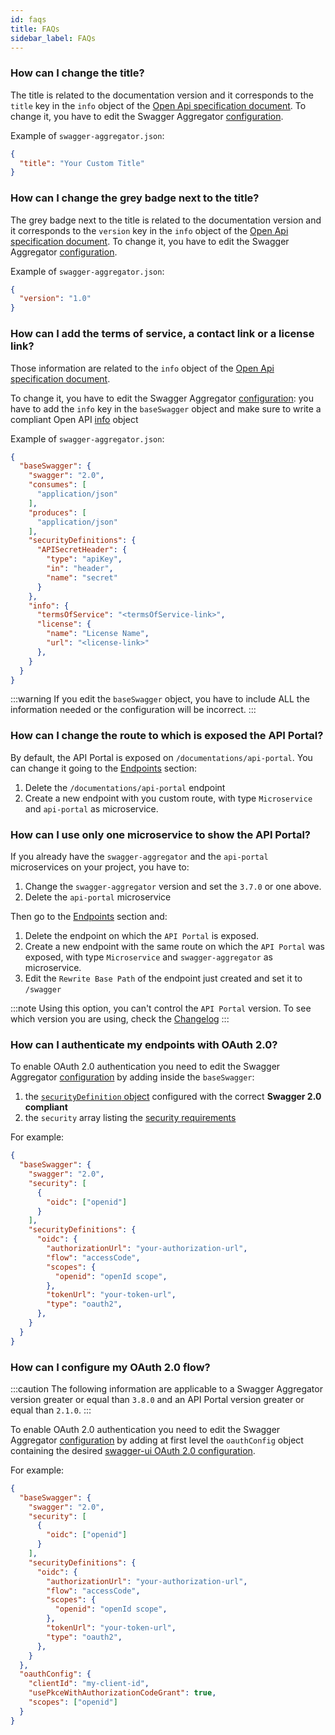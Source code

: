 ```yaml
---
id: faqs
title: FAQs
sidebar_label: FAQs
---
```


<!--
WARNING: this file was automatically generated by Mia-Platform Doc Aggregator.
DO NOT MODIFY IT BY HAND.
Instead, modify the source file and run the aggregator to regenerate this file.
-->

### How can I change the title?

The title is related to the documentation version and it corresponds to the `title` key in the `info` object of the [Open Api specification document](https://swagger.io/resources/open-api/).
To change it, you have to edit the Swagger Aggregator [configuration](../../development_suite/api-console/advanced-section/swagger-aggregator/configuration.md).

Example of `swagger-aggregator.json`:

```json
{
  "title": "Your Custom Title"
}
```

### How can I change the grey badge next to the title?

The grey badge next to the title is related to the documentation version and it corresponds to the `version` key in the `info` object of the [Open Api specification document](https://swagger.io/resources/open-api/). To change it, you have to edit the Swagger Aggregator [configuration](../../development_suite/api-console/advanced-section/swagger-aggregator/configuration.md).

Example of `swagger-aggregator.json`:

```json
{
  "version": "1.0"
}
```

### How can I add the terms of service, a contact link or a license link?

Those information are related to the `info` object of the [Open Api specification document](https://swagger.io/resources/open-api/).

To change it, you have to edit the Swagger Aggregator [configuration](../../development_suite/api-console/advanced-section/swagger-aggregator/configuration.md): you have to add the `info` key in the `baseSwagger` object and make sure to write a compliant Open API [info](https://github.com/OAI/OpenAPI-Specification/blob/main/versions/3.0.0.md#info-object) object

Example of `swagger-aggregator.json`:

```json
{
  "baseSwagger": {
    "swagger": "2.0",
    "consumes": [
      "application/json"
    ],
    "produces": [
      "application/json"
    ],
    "securityDefinitions": {
      "APISecretHeader": {
        "type": "apiKey",
        "in": "header",
        "name": "secret"
      }
    },
    "info": {
      "termsOfService": "<termsOfService-link>",
      "license": {
        "name": "License Name",
        "url": "<license-link>"
      },
    }
  }
}
```

:::warning
If you edit the `baseSwagger` object, you have to include ALL the information needed or the configuration will be incorrect.
:::

### How can I change the route to which is exposed the API Portal?

By default, the API Portal is exposed on `/documentations/api-portal`. You can change it going to the [Endpoints](../../development_suite/api-console/api-design/endpoints.md) section:
1. Delete the `/documentations/api-portal` endpoint
2. Create a new endpoint with you custom route, with type `Microservice` and `api-portal` as microservice.

### How can I use only one microservice to show the API Portal?

If you already have the `swagger-aggregator` and the `api-portal` microservices on your project, you have to:

1. Change the `swagger-aggregator` version and set the `3.7.0` or one above.
2. Delete the `api-portal` microservice

Then go to the [Endpoints](../../development_suite/api-console/api-design/endpoints.md) section and:

1. Delete the endpoint on which the `API Portal` is exposed.
2. Create a new endpoint with the same route on which the `API Portal` was exposed, with type `Microservice` and `swagger-aggregator` as microservice.
3. Edit the `Rewrite Base Path` of the endpoint just created and set it to `/swagger`

:::note
Using this option, you can't control the `API Portal` version. To see which version you are using, check the [Changelog](../../runtime_suite/swagger-aggregator/changelog.md)
:::

### How can I authenticate my endpoints with OAuth 2.0?

To enable OAuth 2.0 authentication you need to edit the Swagger Aggregator [configuration](../../development_suite/api-console/advanced-section/swagger-aggregator/configuration.md) by adding inside the `baseSwagger`:

1. the [`securityDefinition` object](https://github.com/OAI/OpenAPI-Specification/blob/main/versions/2.0.md#security-definitions-object) configured with the correct **Swagger 2.0 compliant**
2. the `security` array listing the [security requirements](https://github.com/OAI/OpenAPI-Specification/blob/main/versions/2.0.md#security-requirement-object)

For example:
```json
{
  "baseSwagger": {
    "swagger": "2.0",
    "security": [
      { 
        "oidc": ["openid"]
      }
    ],
    "securityDefinitions": {
      "oidc": {
        "authorizationUrl": "your-authorization-url",
        "flow": "accessCode",
        "scopes": {
          "openid": "openId scope",
        },
        "tokenUrl": "your-token-url",
        "type": "oauth2",
      },
    }
  }
}
```

### How can I configure my OAuth 2.0 flow?

:::caution
The following information are applicable to a Swagger Aggregator version greater or equal than `3.8.0` and an API Portal version greater or equal than `2.1.0`.
:::

To enable OAuth 2.0 authentication you need to edit the Swagger Aggregator [configuration](../../development_suite/api-console/advanced-section/swagger-aggregator/configuration.md) by adding at first level the `oauthConfig` object containing the desired [swagger-ui OAuth 2.0 configuration](https://github.com/swagger-api/swagger-ui/blob/master/docs/usage/oauth2.md).

For example:
```json
{
  "baseSwagger": {
    "swagger": "2.0",
    "security": [
      { 
        "oidc": ["openid"]
      }
    ],
    "securityDefinitions": {
      "oidc": {
        "authorizationUrl": "your-authorization-url",
        "flow": "accessCode",
        "scopes": {
          "openid": "openId scope",
        },
        "tokenUrl": "your-token-url",
        "type": "oauth2",
      },
    }
  },
  "oauthConfig": {
    "clientId": "my-client-id",
    "usePkceWithAuthorizationCodeGrant": true,
    "scopes": ["openid"]
  }
}
```
